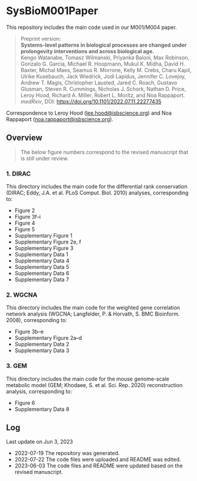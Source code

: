 # SysBioM001Paper
This repository includes the main code used in our M001/M004 paper.  

> Preprint version:  
> **Systems-level patterns in biological processes are changed under prolongevity interventions and across biological age.**  
> Kengo Watanabe, Tomasz Wilmanski, Priyanka Baloni, Max Robinson, Gonzalo G. Garcia, Michael R. Hoopmann, Mukul K. Midha, David H. Baxter, Michal Maes, Seamus R. Morrone, Kelly M. Crebs, Charu Kapil, Ulrike Kusebauch, Jack Wiedrick, Jodi Lapidus, Jennifer C. Lovejoy, Andrew T. Magis, Christopher Lausted, Jared C. Roach, Gustavo Glusman, Steven R. Cummings, Nicholas J. Schork, Nathan D. Price, Leroy Hood, Richard A. Miller, Robert L. Moritz, and Noa Rappaport.  
> *medRxiv*, DOI: https://doi.org/10.1101/2022.07.11.22277435  

Correspondence to Leroy Hood (lee.hood@isbscience.org) and Noa Rappaport (noa.rappaport@isbscience.org).  

## Overview  
> The below figure numbers correspond to the revised manuscript that is still under review.  

### 1. DIRAC  
This directory includes the main code for the differential rank conservation (DIRAC; Eddy, J.A. et al. PLoS Comput. Biol. 2010) analyses, corresponding to:  
* Figure 2  
* Figure 3f–i  
* Figure 4  
* Figure 5  
* Supplementary Figure 1  
* Supplementary Figure 2e, f  
* Supplementary Figure 3  
* Supplementary Data 1  
* Supplementary Data 4  
* Supplementary Data 5  
* Supplementary Data 6  
* Supplementary Data 7  

### 2. WGCNA  
This directory includes the main code for the weighted gene correlation network analysis (WGCNA; Langfelder, P. & Horvath, S. BMC Bioinform. 2008), corresponding to:  
* Figure 3b–e  
* Supplementary Figure 2a–d  
* Supplementary Data 2  
* Supplementary Data 3  

### 3. GEM  
This directory includes the main code for the mouse genome-scale metabolic model (GEM; Khodaee, S. et al. Sci. Rep. 2020) reconstruction analysis, corresponding to:  
* Figure 6  
* Supplementary Data 8  

## Log  
Last update on Jun 3, 2023  
* 2022-07-19 The repository was generated.  
* 2022-07-22 The code files were uploaded and README was edited.  
* 2023-06-03 The code files and README were updated based on the revised manuscript.  

